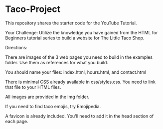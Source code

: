 # Taco-Project
This repository shares the starter code for the YouTube Tutorial.

Your Challenge: Utilize the knowledge you have gained from the HTML for Beginners tutorial series to build a website for The Little Taco Shop.

Directions:

There are images of the 3 web pages you need to build in the examples folder. Use them as references for what you build.

You should name your files: index.html, hours.html, and contact.html

There is minimal CSS already available in css/styles.css. You need to link that file to your HTML files.

All images are provided in the img folder.

If you need to find taco emojis, try Emojipedia.

A favicon is already included. You'll need to add it in the head section of each page.

